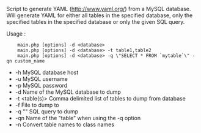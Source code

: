   Script to generate YAML (http://www.yaml.org/) from
  a MySQL database. Will generate YAML for either all
  tables in the specified database, only the specified
  tables in the specified database or only the given
  SQL query.
 
Usage : 

        main.php [options] -d <database>
        main.php [options] -d <database> -t table1,table2
        main.php [options] -d <database> -q \"SELECT * FROM `mytable`\" -qn custom_name
 
 
  * -h <host>       MySQL database host
  * -u <user>       MySQL username
  * -p <pass>       MySQL password
  * -d <database>   Name of the MySQL database to dump
  * -t <table(s)>   Comma delimited list of tables to dump from database
  * -f <file>       File to dump to
  * -q \"<query>\"    SQL query to dump
  * -qn <query name>  Name of the \"table\" when using the -q option
  * -n              Convert table names to class names
